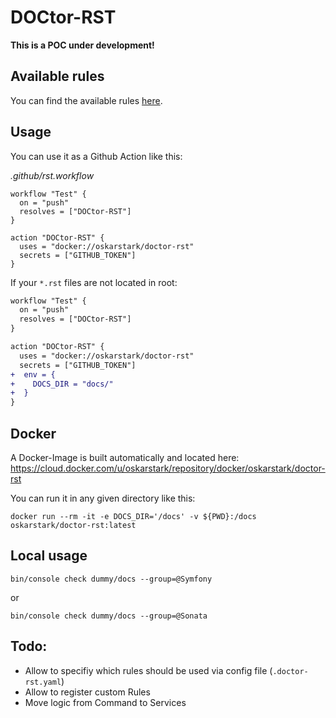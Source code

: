 DOCtor-RST
==========

**This is a POC under development!**

Available rules
---------------

You can find the available rules [here](docs/rules.md).

Usage
-----

You can use it as a Github Action like this:

_.github/rst.workflow_
```
workflow "Test" {
  on = "push"
  resolves = ["DOCtor-RST"]
}

action "DOCtor-RST" {
  uses = "docker://oskarstark/doctor-rst"
  secrets = ["GITHUB_TOKEN"]
}
```

If your `*.rst` files are not located in root:
```diff
workflow "Test" {
  on = "push"
  resolves = ["DOCtor-RST"]
}

action "DOCtor-RST" {
  uses = "docker://oskarstark/doctor-rst"
  secrets = ["GITHUB_TOKEN"]
+  env = {
+    DOCS_DIR = "docs/"
+  }
}
```

Docker
------

A Docker-Image is built automatically and located here:
https://cloud.docker.com/u/oskarstark/repository/docker/oskarstark/doctor-rst

You can run it in any given directory like this:

`docker run --rm -it -e DOCS_DIR='/docs' -v ${PWD}:/docs  oskarstark/doctor-rst:latest`

Local usage
-----------

`bin/console check dummy/docs --group=@Symfony`

or

`bin/console check dummy/docs --group=@Sonata`

Todo:
-----

* Allow to specifiy which rules should be used via config file (`.doctor-rst.yaml`)
* Allow to register custom Rules
* Move logic from Command to Services
